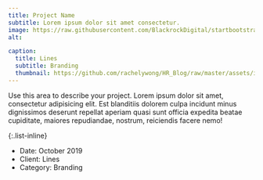 ```yaml
---
title: Project Name
subtitle: Lorem ipsum dolor sit amet consectetur.
image: https://raw.githubusercontent.com/BlackrockDigital/startbootstrap-agency/master/src/assets/img/portfolio/04-full.jpg
alt: 

caption:
  title: Lines
  subtitle: Branding
  thumbnail: https://github.com/rachelywong/HR_Blog/raw/master/assets/img/portfolio/project4/transparent.png
---
```

Use this area to describe your project. Lorem ipsum dolor sit amet, consectetur adipisicing elit. Est blanditiis dolorem culpa incidunt minus dignissimos deserunt repellat aperiam quasi sunt officia expedita beatae cupiditate, maiores repudiandae, nostrum, reiciendis facere nemo!

{:.list-inline}
- Date: October 2019
- Client: Lines
- Category: Branding

